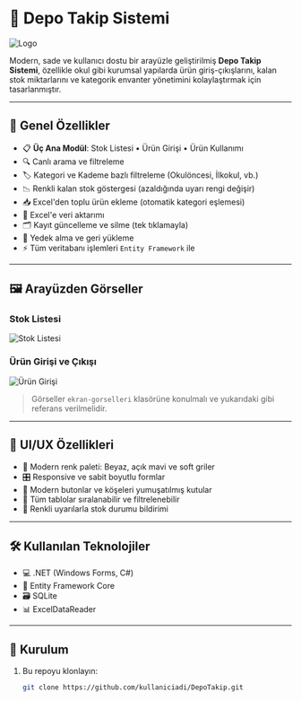 # 🧮 Depo Takip Sistemi

![Logo](Resources/uguricon.png) <!-- veya uygun başka bir görsel yolu -->

Modern, sade ve kullanıcı dostu bir arayüzle geliştirilmiş **Depo Takip Sistemi**, özellikle okul gibi kurumsal yapılarda ürün giriş-çıkışlarını, kalan stok miktarlarını ve kategorik envanter yönetimini kolaylaştırmak için tasarlanmıştır.

---

## 🚀 Genel Özellikler

- 📋 **Üç Ana Modül**: Stok Listesi • Ürün Girişi • Ürün Kullanımı
- 🔍 Canlı arama ve filtreleme
- 🏷️ Kategori ve Kademe bazlı filtreleme (Okulöncesi, İlkokul, vb.)
- 📉 Renkli kalan stok göstergesi (azaldığında uyarı rengi değişir)
- 📥 Excel'den toplu ürün ekleme (otomatik kategori eşlemesi)
- 🧾 Excel'e veri aktarımı
- 🗂️ Kayıt güncelleme ve silme (tek tıklamayla)
- 🔄 Yedek alma ve geri yükleme
- ⚡ Tüm veritabanı işlemleri `Entity Framework` ile

---

## 🖼️ Arayüzden Görseller

### Stok Listesi
![Stok Listesi](ekran-gorselleri/stoklist.png)

### Ürün Girişi ve Çıkışı
![Ürün Girişi](ekran-gorselleri/giris.png)

> Görseller `ekran-gorselleri` klasörüne konulmalı ve yukarıdaki gibi referans verilmelidir.

---

## 🎨 UI/UX Özellikleri

- 🧊 Modern renk paleti: Beyaz, açık mavi ve soft griler
- 🎛️ Responsive ve sabit boyutlu formlar
- 🔘 Modern butonlar ve köşeleri yumuşatılmış kutular
- 📐 Tüm tablolar sıralanabilir ve filtrelenebilir
- 🔔 Renkli uyarılarla stok durumu bildirimi

---

## 🛠️ Kullanılan Teknolojiler

- 💻 .NET (Windows Forms, C#)
- 🧩 Entity Framework Core
- 🗃️ SQLite
- 📊 ExcelDataReader

---

## 📂 Kurulum

1. Bu repoyu klonlayın:
   ```bash
   git clone https://github.com/kullaniciadi/DepoTakip.git
